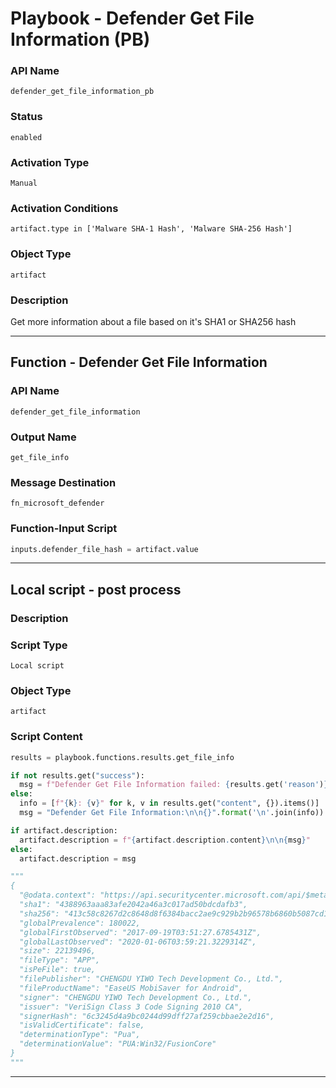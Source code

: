 <!--
    DO NOT MANUALLY EDIT THIS FILE
    THIS FILE IS AUTOMATICALLY GENERATED WITH resilient-sdk codegen
    Generated with resilient-sdk v50.0.131
-->

# Playbook - Defender Get File Information (PB)

### API Name
`defender_get_file_information_pb`

### Status
`enabled`

### Activation Type
`Manual`

### Activation Conditions
`artifact.type in ['Malware SHA-1 Hash', 'Malware SHA-256 Hash']`

### Object Type
`artifact`

### Description
Get more information about a file based on it's SHA1 or SHA256 hash


---
## Function - Defender Get File Information

### API Name
`defender_get_file_information`

### Output Name
`get_file_info`

### Message Destination
`fn_microsoft_defender`

### Function-Input Script
```python
inputs.defender_file_hash = artifact.value
```

---

## Local script - post process

### Description


### Script Type
`Local script`

### Object Type
`artifact`

### Script Content
```python
results = playbook.functions.results.get_file_info

if not results.get("success"):
  msg = f"Defender Get File Information failed: {results.get('reason')}"
else:
  info = [f"{k}: {v}" for k, v in results.get("content", {}).items()]
  msg = "Defender Get File Information:\n\n{}".format('\n'.join(info))

if artifact.description:
  artifact.description = f"{artifact.description.content}\n\n{msg}"
else:
  artifact.description = msg

"""
{
  "@odata.context": "https://api.securitycenter.microsoft.com/api/$metadata#Files/$entity",
  "sha1": "4388963aaa83afe2042a46a3c017ad50bdcdafb3",
  "sha256": "413c58c8267d2c8648d8f6384bacc2ae9c929b2b96578b6860b5087cd1bd6462",
  "globalPrevalence": 180022,
  "globalFirstObserved": "2017-09-19T03:51:27.6785431Z",
  "globalLastObserved": "2020-01-06T03:59:21.3229314Z",
  "size": 22139496,
  "fileType": "APP",
  "isPeFile": true,
  "filePublisher": "CHENGDU YIWO Tech Development Co., Ltd.",
  "fileProductName": "EaseUS MobiSaver for Android",
  "signer": "CHENGDU YIWO Tech Development Co., Ltd.",
  "issuer": "VeriSign Class 3 Code Signing 2010 CA",
  "signerHash": "6c3245d4a9bc0244d99dff27af259cbbae2e2d16",
  "isValidCertificate": false,
  "determinationType": "Pua",
  "determinationValue": "PUA:Win32/FusionCore"
}
"""
```

---

